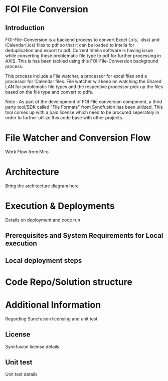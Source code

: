 # FOI File Conversion

## Introduction
FOI-File-Conversion is a backend process to convert Excel (.xls, .xlsx) and iCalendar(.ics) files to pdf so that it can be loaded to Intella for deduplication and export to pdf. Current Intella software is having issue while converting these problematic file type to pdf for further processing in AXIS. This is has been tackled using this FOI-File-Conversion background process. 

This process include a File watcher, a processor for excel files and a processor for iCalendar files. File watcher will keep on watching the Shared LAN for problematic file types and the respective processor pick up the files based on the file type and convert to pdfs.

Note : As part of the development of FOI File conversion component, a third party tool/SDK called "File Formats" from Syncfusion has been utilized. This tool comes up with a paid license which need to be procured seperately in order to further utilize this code base with other projects.

# File Watcher  and Conversion Flow

Work Flow from Miro

# Architecture

Bring the architecture diagram here


# Execution & Deployments

Details on deployment and code run
## Prerequisites and System Requirements for Local execution

## Local deployment steps

# Code Repo/Solution structure

# Additional Information

Regarding Suncfusion licensing and unit test
## License
Syncfusion license details
## Unit test

Unit test details

